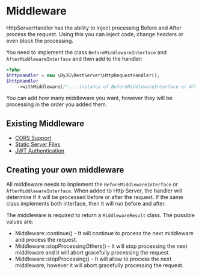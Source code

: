 # Middleware

HttpServerHandler has the ability to inject processing Before and After process the request. Using this you can inject code, change headers
or even block the processing.

You need to implement the class `BeforeMiddlewareInterface` and `AfterMiddlewareInterface` and then add to the handler:

```php
<?php
$httpHandler = new \ByJG\RestServer\HttpRequestHandler();
$httpHandler
    ->withMiddleware(/*... instance of BeforeMiddlewareInterface or AfterMiddlewareInterface ...*/);
```

You can add how many middleware you want, however they will be processing in the order you added them.

## Existing Middleware

* [CORS Support](middleware-cors.md)
* [Static Server Files](middleware-staticserver.md)
* [JWT Authentication](middleware-jwt.md)



## Creating your own middleware

All middleware needs to implement the `BeforeMiddlewareInterface` or `AfterMiddlewareInterface`. When added to Http Server, the handler
will determine if it will be processed before or after the request. If the same class implements both interface, then it will run before and after.

The middleware is required to return a `MiddlewareResult` class. The possible values are:

- Middleware::continue() - It will continue to process the next middleware and process the request.
- Middleware::stopProcessingOthers() - It will stop processing the next middleware and it will abort gracefully processing the request.
- Middleware::stopProcessing() - It will allow to process the next middleware, however it will abort gracefully processing the request.

